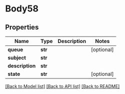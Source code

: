 # Body58

## Properties
Name | Type | Description | Notes
------------ | ------------- | ------------- | -------------
**queue** | **str** |  | [optional] 
**subject** | **str** |  | 
**description** | **str** |  | 
**state** | **str** |  | [optional] 

[[Back to Model list]](../README.md#documentation-for-models) [[Back to API list]](../README.md#documentation-for-api-endpoints) [[Back to README]](../README.md)


